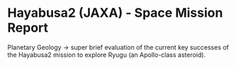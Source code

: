 # Hayabusa2 (JAXA) - Space Mission Report
Planetary Geology -> super brief evaluation of the current key successes of the Hayabusa2 mission to explore Ryugu (an Apollo-class asteroid).
